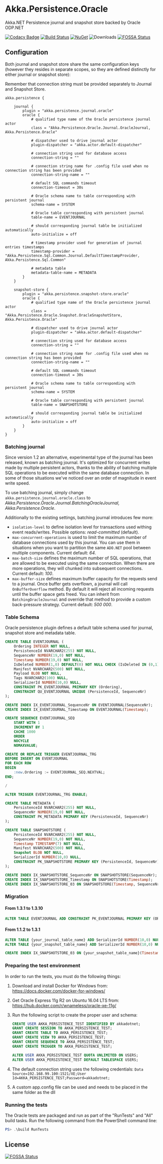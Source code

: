 # Akka.Persistence.Oracle

Akka.NET Persistence journal and snapshot store backed by Oracle ODP.NET

[![Codacy Badge](https://app.codacy.com/project/badge/Grade/9f7dab4ebaa5443088633197575df9e5)](https://www.codacy.com/gh/ismaelhamed/akka.persistence.oracle/dashboard?utm_source=github.com&amp;utm_medium=referral&amp;utm_content=ismaelhamed/akka.persistence.oracle&amp;utm_campaign=Badge_Grade)
[![Build Status](https://dev.azure.com/ismaelhamed/akka.persistence.oracle/_apis/build/status/akka.persistence.oracle-CI)](https://dev.azure.com/ismaelhamed/akka.persistence.oracle/_build/latest?definitionId=9)
[![NuGet](https://img.shields.io/nuget/v/Akka.Persistence.Oracle.svg)](https://www.nuget.org/packages/Akka.Persistence.Oracle/)
![Downloads](https://img.shields.io/nuget/dt/Akka.Persistence.Oracle.svg)
[![FOSSA Status](https://app.fossa.io/api/projects/git%2Bgithub.com%2Fismaelhamed%2Fakka.persistence.oracle.svg?type=shield)](https://app.fossa.io/projects/git%2Bgithub.com%2Fismaelhamed%2Fakka.persistence.oracle?ref=badge_shield)

## Configuration

Both journal and snapshot store share the same configuration keys (however they resides in separate scopes, so they are defined distinctly for either journal or snapshot store):

Remember that connection string must be provided separately to Journal and Snapshot Store.

```hocon
akka.persistence {

    journal {
        plugin = "akka.persistence.journal.oracle"
        oracle {
            # qualified type name of the Oracle persistence journal actor
            class = "Akka.Persistence.Oracle.Journal.OracleJournal, Akka.Persistence.Oracle"

            # dispatcher used to drive journal actor
            plugin-dispatcher = "akka.actor.default-dispatcher"

            # connection string used for database access
            connection-string = ""

            # connection string name for .config file used when no connection string has been provided
            connection-string-name = ""

            # default SQL commands timeout
            connection-timeout = 30s

            # Oracle schema name to table corresponding with persistent journal
            schema-name = SYSTEM

            # Oracle table corresponding with persistent journal
            table-name = EVENTJOURNAL

            # should corresponding journal table be initialized automatically
            auto-initialize = off

            # timestamp provider used for generation of journal entries timestamps
            timestamp-provider = "Akka.Persistence.Sql.Common.Journal.DefaultTimestampProvider, Akka.Persistence.Sql.Common"

            # metadata table
            metadata-table-name = METADATA
        }
    }

    snapshot-store {
        plugin = "akka.persistence.snapshot-store.oracle"
        oracle {
            # qualified type name of the Oracle persistence journal actor
            class = "Akka.Persistence.Oracle.Snapshot.OracleSnapshotStore, Akka.Persistence.Oracle"

            # dispatcher used to drive journal actor
            plugin-dispatcher = "akka.actor.default-dispatcher"

            # connection string used for database access
            connection-string = ""

            # connection string name for .config file used when no connection string has been provided
            connection-string-name = ""

            # default SQL commands timeout
            connection-timeout = 30s

            # Oracle schema name to table corresponding with persistent journal
            schema-name = SYSTEM

            # Oracle table corresponding with persistent journal
            table-name = SNAPSHOTSTORE

            # should corresponding journal table be initialized automatically
            auto-initialize = off
        }
    }
}
```

### Batching journal

Since version 1.2 an alternative, experimental type of the journal has been released, known as batching journal. It's optimized for concurrent writes made by multiple persistent actors, thanks to the ability of batching multiple SQL operations to be executed within the same database connection. In some of those situations we've noticed over an order of magnitude in event write speed.

To use batching journal, simply change `akka.persistence.journal.oracle.class` to *Akka.Persistence.Oracle.Journal.BatchingOracleJournal, Akka.Persistence.Oracle*.

Additionally to the existing settings, batching journal introduces few more:

- `isolation-level` to define isolation level for transactions used withing event reads/writes. Possible options: *read-committed* (default).
- `max-concurrent-operations` is used to limit the maximum number of database connections used by this journal. You can use them in situations when you want to partition the same `ADO.NET` pool between multiple components. Current default: *64*.
- `max-batch-size` defines the maximum number of SQL operations, that are allowed to be executed using the same connection. When there are more operations, they will chunked into subsequent connections. Current default: *100*.
- `max-buffer-size` defines maximum buffer capacity for the requests send to a journal. Once buffer gets overflown, a journal will call `OnBufferOverflow` method. By default it will reject all incoming requests until the buffer space gets freed. You can inherit from `BatchingOracleJournal` and override that method to provide a custom back-pressure strategy. Current default: *500 000*.

### Table Schema

Oracle persistence plugin defines a default table schema used for journal, snapshot store and metadata table.

```sql
CREATE TABLE EVENTJOURNAL (
    Ordering INTEGER NOT NULL,
    PersistenceId NVARCHAR2(255) NOT NULL,
    SequenceNr NUMBER(19,0) NOT NULL,
    Timestamp NUMBER(19,0) NOT NULL,
    IsDeleted NUMBER(1,0) DEFAULT(0) NOT NULL CHECK (IsDeleted IN (0,1)),
    Manifest NVARCHAR2(500) NOT NULL,
    Payload BLOB NOT NULL,
    Tags NVARCHAR2(100) NULL,
    SerializerId NUMBER(10,0) NULL,
    CONSTRAINT PK_EVENTJOURNAL PRIMARY KEY (Ordering),
    CONSTRAINT QU_EVENTJOURNAL UNIQUE (PersistenceId, SequenceNr)
);

CREATE INDEX IX_EVENTJOURNAL_SequenceNr ON EVENTJOURNAL(SequenceNr);
CREATE INDEX IX_EVENTJOURNAL_Timestamp ON EVENTJOURNAL(Timestamp);

CREATE SEQUENCE EVENTJOURNAL_SEQ
    START WITH 1
    INCREMENT BY 1
    CACHE 1000
    ORDER
    NOCYCLE
    NOMAXVALUE;

CREATE OR REPLACE TRIGGER EVENTJOURNAL_TRG
BEFORE INSERT ON EVENTJOURNAL
FOR EACH ROW
BEGIN
    :new.Ordering := EVENTJOURNAL_SEQ.NEXTVAL;
END;

/

ALTER TRIGGER EVENTJOURNAL_TRG ENABLE;

CREATE TABLE METADATA (
    PersistenceId NVARCHAR2(255) NOT NULL,
    SequenceNr NUMBER(19,0) NOT NULL,
    CONSTRAINT PK_METADATA PRIMARY KEY (PersistenceId, SequenceNr)
);

CREATE TABLE SNAPSHOTSTORE (
    PersistenceId NVARCHAR2(255) NOT NULL,
    SequenceNr NUMBER(19,0) NOT NULL,
    Timestamp TIMESTAMP(7) NOT NULL,
    Manifest NVARCHAR2(500) NOT NULL,
    Snapshot BLOB NOT NULL,
    SerializerId NUMBER(10,0) NULL,
    CONSTRAINT PK_SNAPSHOTSTORE PRIMARY KEY (PersistenceId, SequenceNr)
);

CREATE INDEX IX_SNAPSHOTSTORE_SequenceNr ON SNAPSHOTSTORE(SequenceNr);
CREATE INDEX IX_SNAPSHOTSTORE_Timestamp ON SNAPSHOTSTORE(Timestamp);
CREATE INDEX IX_SNAPSHOTSTORE_03 ON SNAPSHOTSTORE(Timestamp, SequenceNr DESC, PersistenceId);
```

### Migration

#### From 1.3.1 to 1.3.10

```sql
ALTER TABLE EVENTJOURNAL ADD CONSTRAINT PK_EVENTJOURNAL PRIMARY KEY (ORDERING);
```

#### From 1.1.2 to 1.3.1

```sql
ALTER TABLE {your_journal_table_name} ADD SerializerId NUMBER(10,0) NULL;
ALTER TABLE {your_snapshot_table_name} ADD SerializerId NUMBER(10,0) NULL;

CREATE INDEX IX_SNAPSHOTSTORE_03 ON {your_snapshot_table_name}(Timestamp, SequenceNr DESC, PersistenceId);
```

### Preparing the test environment

In order to run the tests, you must do the following things:

1. Download and install Docker for Windows from: <https://docs.docker.com/docker-for-windows/>
2. Get Oracle Express 11g R2 on Ubuntu 16.04 LTS from: <https://hub.docker.com/r/wnameless/oracle-xe-11g/>
3. Run the following script to create the proper user and schema:

    ```sql
    CREATE USER AKKA_PERSISTENCE_TEST IDENTIFIED BY akkadotnet;
    GRANT CREATE SESSION TO AKKA_PERSISTENCE_TEST;
    GRANT CREATE TABLE TO AKKA_PERSISTENCE_TEST;
    GRANT CREATE VIEW TO AKKA_PERSISTENCE_TEST;
    GRANT CREATE SEQUENCE TO AKKA_PERSISTENCE_TEST;
    GRANT CREATE TRIGGER TO AKKA_PERSISTENCE_TEST;

    ALTER USER AKKA_PERSISTENCE_TEST QUOTA UNLIMITED ON USERS;
    ALTER USER AKKA_PERSISTENCE_TEST DEFAULT TABLESPACE USERS;
    ```

4. The default connection string uses the following credentials: `Data Source=192.168.99.100:1521/XE;User Id=AKKA_PERSISTENCE_TEST;Password=akkadotnet;`
5. A custom app.config file can be used and needs to be placed in the same folder as the dll

### Running the tests

The Oracle tests are packaged and run as part of the "RunTests" and "All" build tasks. Run the following command from the PowerShell command line:

```powershell
PS> .\build RunTests
```

## License
[![FOSSA Status](https://app.fossa.io/api/projects/git%2Bgithub.com%2Fismaelhamed%2Fakka.persistence.oracle.svg?type=large)](https://app.fossa.io/projects/git%2Bgithub.com%2Fismaelhamed%2Fakka.persistence.oracle?ref=badge_large)